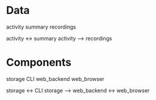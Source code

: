 # Data

activity
summary
recordings

activity <-> summary
activity --> recordings

# Components

storage
CLI
web_backend
web_browser

storage <-> CLI
storage --> web_backend <-> web_browser
